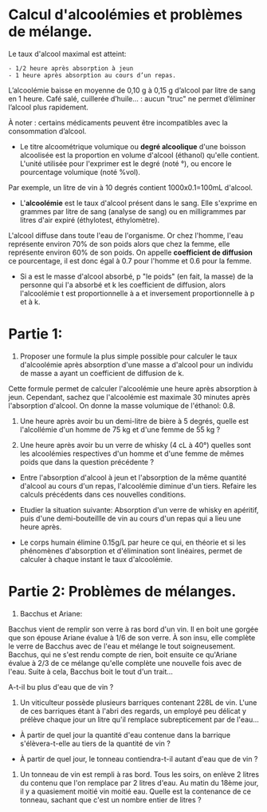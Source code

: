 Calcul d'alcoolémies et problèmes de mélange.
============================================
Le taux d'alcool maximal est atteint:

    - 1/2 heure après absorption à jeun
    - 1 heure après absorption au cours d’un repas.

L’alcoolémie baisse en moyenne de 0,10 g à 0,15 g d’alcool par litre de sang en 1 heure. Café salé, cuillerée d’huile... : aucun "truc" ne permet d’éliminer l’alcool plus rapidement.

À noter : certains médicaments peuvent être incompatibles avec la consommation d’alcool.

- Le titre alcoométrique volumique ou **degré alcoolique** d'une boisson alcoolisée est la proportion en volume d'alcool (éthanol) qu'elle contient. L'unité utilisée pour l'exprimer est le degré (noté °), ou encore le pourcentage volumique (noté %vol).

Par exemple, un litre de vin à 10 degrés contient 1000x0.1=100mL d'alcool.

- L'**alcoolémie** est le taux d'alcool présent dans le sang. Elle s'exprime en grammes par litre de sang (analyse de sang) ou en milligrammes par litres d'air expiré (éthylotest, éthylomètre).

L'alcool diffuse dans toute l'eau de l'organisme. Or chez l'homme, l'eau représente environ 70% de son poids alors que chez la femme, elle représente environ 60% de son poids.
On appelle **coefficient de diffusion** ce pourcentage, il est donc égal à 0.7 pour l'homme et 0.6 pour la femme.

- Si a est le masse d'alcool absorbé, p "le poids" (en fait, la masse) de la personne qui l'a absorbé et k les coefficient de diffusion, alors l'alcoolémie t est proportionnelle à a et inversement proportionnelle à p et à k.

Partie 1:
=========

1. Proposer une formule la plus simple possible pour calculer le taux d'alcoolémie après absorption d'une masse a d'alcool pour un individu de masse a ayant un coefficient de diffusion de k.

Cette formule permet de calculer l'alcoolémie une heure après absorption à jeun. Cependant, sachez que l'alcoolémie est maximale 30 minutes après l'absorption d'alcool.
On donne la masse volumique de l'éthanol: 0.8.

1. Une heure après avoir bu un demi-litre de bière à 5 degrés, quelle est l'alcollémie d'un homme de 75 kg et d'une femme de 55 kg ?

1. Une heure après avoir bu un verre de whisky (4 cL à 40°) quelles sont les alcoolémies respectives d'un homme et d'une femme de mêmes poids que dans la question précédente ?

  - Entre l'absorption d'alcool à jeun et l'absorption de la même quantité d'alcool au cours d'un repas, l'alcoolémie diminue d'un tiers. Refaire les calculs précédents dans ces nouvelles conditions.

  - Etudier la situation suivante:
  Absorption d'un verre de whisky en apéritif, puis d'une demi-bouteillle de vin au cours d'un repas qui a lieu une heure après.

  - Le corps humain élimine 0.15g/L par heure ce qui, en théorie et si les phénomènes d'absorption et d'élimination sont linéaires, permet de calculer à chaque instant le taux d'alcoolémie.

Partie 2: Problèmes de mélanges.
===============================

1. Bacchus et Ariane:

Bacchus vient de remplir son verre à ras bord d'un vin. Il en boit une gorgée que son épouse Ariane évalue à 1/6 de son verre. À son insu, elle complète le verre de Bacchus avec de l'eau et mélange le tout soigneusement. Bacchus, qui ne s'est rendu compte de rien, boit ensuite ce qu'Ariane évalue à 2/3 de ce mélange qu'elle complète une nouvelle fois avec de l'eau. Suite à cela, Bacchus boit le tout d'un trait...

A-t-il bu plus d'eau que de vin ?

1. Un viticulteur possède plusieurs barriques contenant 228L de vin. L'une de ces barriques étant à l'abri des regards, un employé peu délicat y prélève chaque jour un litre qu'il remplace subrepticement par de l'eau...

  - À partir de quel jour la quantité d'eau contenue dans la barrique s'élèvera-t-elle au tiers de la quantité de vin ?

  - À partir de quel jour, le tonneau contiendra-t-il autant d'eau que de vin ?

1. Un tonneau de vin est rempli à ras bord. Tous les soirs, on enlève 2 litres du contenu que l'on remplace par 2 litres d'eau. Au matin du 18ème jour, il y a quasiement moitié vin moitié eau. Quelle est la contenance de ce tonneau, sachant que c'est un nombre entier de litres ?  
